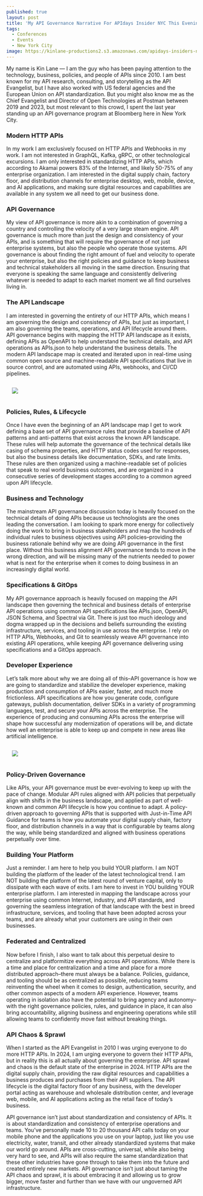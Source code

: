 ```yaml
---
published: true
layout: post
title: 'My API Governance Narrative For APIdays Insider NYC This Evening'
tags:
  - Conferences
  - Events
  - New York City
image: https://kinlane-productions2.s3.amazonaws.com/apidays-insiders-new-york-1.png
---
```

My name is Kin Lane — I am the guy who has been paying attention to the technology, business, policies, and people of APIs since 2010. I am best known for my API research, consulting, and storytelling as the API Evangelist, but I have also worked with US federal agencies and the European Union on API standardization. But you might also know me as the Chief Evangelist and Director of Open Technologies at Postman between 2019 and 2023, but most relevant to this crowd, I spent the last year standing up an API governance program at Bloomberg here in New York City.

### Modern HTTP APIs
In my work I am exclusively focused on HTTP APIs and Webhooks in my work. I am not interested in GraphQL, Kafka, gRPC, or other technological excursions. I am only interested in standardizing HTTP APIs, which according to Akamai powers 83% of the Internet, and likely 50-75% of any enterprise organization. I am interested in the digital supply chain, factory floor, and distribution channels for enterprise desktop, web, mobile, device, and AI applications, and making sure digital resources and capabilities are available in any system we all need to get our business done.

### API Governance
My view of API governance is more akin to a combination of governing a country and controlling the velocity of a very large steam engine. API governance is much more than just the design and consistency of your APIs, and is something that will require the governance of not just enterprise systems, but also the people who operate those systems. API governance is about finding the right amount of fuel and velocity to operate your enterprise, but also the right policies and guidance to keep business and technical stakeholders all moving in the same direction. Ensuring that everyone is speaking the same language and consistently delivering whatever is needed to adapt to each market moment we all find ourselves living in.

### The API Landscape
I am interested in governing the entirety of our HTTP APIs, which means I am governing the design and consistency of APIs, but just as important, I am also governing the teams, operations, and API lifecycle around them. API governance begins with mapping the HTTP API landscape as it exists, defining APIs as OpenAPI to help understand the technical details, and API operations as APIs.json to help understand the business details. The modern API landscape map is created and iterated upon in real-time using common open source and machine-readable API specifications that live in source control, and are automated using APIs, webhooks, and CI/CD pipelines.

<img src="https://kinlane-productions2.s3.amazonaws.com/apidays-insiders-new-york-2.png" style="padding: 15px;">

### Policies, Rules, & Lifecycle
Once I have even the beginning of an API landscape map I get to work defining a base set of API governance rules that provide a baseline of API patterns and anti-patterns that exist across the known API landscape. These rules will help automate the governance of the technical details like casing of schema properties, and HTTP status codes used for responses, but also the business details like documentation, SDKs, and rate limits. These rules are then organized using a machine-readable set of policies that speak to real world business outcomes, and are organized in a consecutive series of development stages according to a common agreed upon API lifecycle. 

### Business and Technology
The mainstream API governance discussion today is heavily focused on the technical details of doing APIs because us technologists are the ones leading the conversation. I am looking to spark more energy for collectively doing the work to bring in business stakeholders and map the hundreds of individual rules to business objectives using API policies–providing the business rationale behind why we are doing API governance in the first place. Without this business alignment API governance tends to move in the wrong direction, and will be missing many of the nutrients needed to power what is next for the enterprise when it comes to doing business in an increasingly digital world.

### Specifications & GitOps
My API governance approach is heavily focused on mapping the API landscape then governing the technical and business details of enterprise API operations using common API specifications like APIs.json, OpenAPI, JSON Schema, and Spectral via Git. There is just too much ideology and dogma wrapped up in the decisions and beliefs surrounding the existing infrastructure, services, and tooling in use across the enterprise. I rely on HTTP APIs, Webhooks, and Git to seamlessly weave API governance into existing API operations, while keeping API governance delivering using specifications and a GitOps approach.

### Developer Experience
Let’s talk more about why we are doing all of this–API governance is how we are going to standardize and stabilize the developer experience, making production and consumption of APIs easier, faster, and much more frictionless. API specifications are how you generate code, configure gateways, publish documentation, deliver SDKs in a variety of programming languages, test, and secure your APIs across the enterprise. The experience of producing and consuming APIs across the enterprise will shape how successful any modernization of operations will be, and dictate how well an enterprise is able to keep up and compete in new areas like artificial intelligence.

<img src="https://kinlane-productions2.s3.amazonaws.com/apidays-insiders-new-york-3.png" style="padding: 15px;">

### Policy-Driven Governance
Like APIs, your API governance must be ever-evolving to keep up with the pace of change. Modular API rules aligned with API policies that perpetually align with shifts in the business landscape, and applied as part of well-known and common API lifecycle is how you continue to adapt. A policy-driven approach to governing APIs that is supported with Just-in-Time API Guidance for teams is how you automate your digital supply chain, factory floor, and distribution channels in a way that is configurable by teams along the way, while being standardized and aligned with business operations perpetually over time.

### Building Your Platform
Just a reminder. I am here to help you build YOUR platform. I am NOT building the platform of the leader of the latest technological trend. I am NOT building the platform of the latest round of venture capital, only to dissipate with each wave of exits. I am here to invest in YOU building YOUR enterprise platform. I am interested in mapping the landscape across your enterprise using common Internet, industry, and API standards, and governing the seamless integration of that landscape with the best in breed infrastructure, services, and tooling that have been adopted across your teams, and are already what your customers are using in their own businesses. 

### Federated and Centralized
Now before I finish, I also want to talk about this perpetual desire to centralize and platformitize everything across API operations. While there is a time and place for centralization and a time and place for a more distributed approach–there must always be a balance. Policies, guidance, and tooling should be as centralized as possible, reducing teams reinventing the wheel when it comes to design, authentication, security, and other common aspects of a modern API experience. However, teams operating in isolation also have the potential to bring agency and autonomy–with the right governance policies, rules, and guidance in place, it can also bring accountability, aligning business and engineering operations while still allowing teams to confidently move fast without breaking things.

### API Chaos & Sprawl
When I started as the API Evangelist in 2010 I was urging everyone to do more HTTP APIs. In 2024, I am urging everyone to govern their HTTP APIs, but in reality this is all actually about governing the enterprise. API sprawl and chaos is the default state of the enterprise in 2024. HTTP APIs are the digital supply chain, providing the raw digital resources and capabilities a business produces and purchases from their API suppliers. The API lifecycle is the digital factory floor of any business, with the developer portal acting as warehouse and wholesale distribution center, and leverage web, mobile, and AI applications acting as the retail face of today’s business.

API governance isn’t just about standardization and consistency of APIs. It is about standardization and consistency of enterprise operations and teams. You’ve personally made 10 to 20 thousand API calls today on your mobile phone and the applications you use on your laptop, just like you use electricity, water, transit, and other already standardized systems that make our world go around. APIs are cross-cutting, universal, while also being very hard to see, and APIs will also require the same standardization that these other industries have gone through to take them into the future and created entirely new markets. API governance isn’t just about taming the API chaos and sprawl, it is about embracing it and allowing us to grow bigger, move faster and further than we have with our ungoverned API infrastructure.